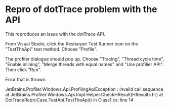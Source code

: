 # Repro of dotTrace problem with the API

This reproduces an issue with the dotTrace API.

From Visual Studio, click the Resharper Test Runner icon on the  "TestTheApi" test method.  Choose "Profile".

The profiler dialogue should pop up.  Choose "Tracing", "Thread cycle time", "Enable inlining", "Merge threads with equal names" and "Use profilier API".  Then click "Run".

Error that is thrown:

JetBrains.Profiler.Windows.Api.ProfilingApiException : Invalid call sequence
   at JetBrains.Profiler.Windows.Api.Impl.Helper.CheckHResult(HResults hr)
   at DotTraceReproCase.TestApi.TestTheApi() in Class1.cs: line 14
